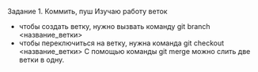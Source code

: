 Задание 1. Коммить, пуш
Изучаю работу веток
- чтобы создать ветку, нужно вызвать команду git branch <название_ветки>
- чтобы переключиться на ветку, нужна команда git checkout <название_ветки>
С помощью команды git merge можно слить две ветки в одну.
